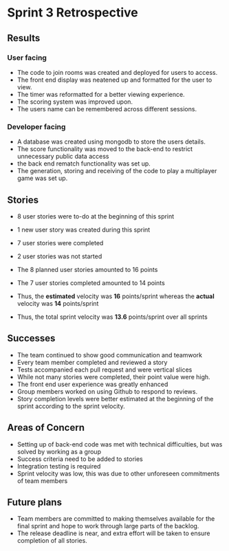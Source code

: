# Sprint 3 Retrospective

## Results

### User facing

- The code to join rooms was created and deployed for users to access.
- The front end display was neatened up and formatted for the user to view.
- The timer was reformatted for a better viewing experience.
- The scoring system was improved upon.
- The users name can be remembered across different sessions.

### Developer facing

- A database was created using mongodb to store the users details.
- The score functionality was moved to the back-end to restrict unnecessary public data access
- the back end rematch functionality was set up.
- The generation, storing and receiving of the code to play a multiplayer game was set up.

## Stories

- 8 user stories were to-do at the beginning of this sprint
- 1 new user story was created during this sprint

- 7 user stories were completed
- 2 user stories was not started

- The 8 planned user stories amounted to 16 points
- The 7 user stories completed amounted to 14 points
- Thus, the **estimated** velocity was **16** points/sprint whereas the **actual** velocity was **14** points/sprint
- Thus, the total sprint velocity was **13.6** points/sprint over all sprints

## Successes

- The team continued to show good communication and teamwork
- Every team member completed and reviewed a story
- Tests accompanied each pull request and were vertical slices
- While not many stories were completed, their point value were high.
- The front end user experience was greatly enhanced
- Group members worked on using Github to respond to reviews.
- Story completion levels were better estimated at the beginning of the sprint according to the sprint velocity.

## Areas of Concern

- Setting up of back-end code was met with technical difficulties, but was solved by working as a group
- Success criteria need to be added to stories
- Integration testing is required
- Sprint velocity was low, this was due to other unforeseen commitments of team members

## Future plans

- Team members are committed to making themselves available for the final sprint and hope to work through large parts of the backlog.
- The release deadline is near, and extra effort will be taken to ensure completion of all stories.
